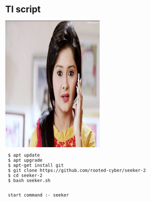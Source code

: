 # TI script

<img src="https://github.com/rooted-cyber/image-upload/raw/master/image-my2.png" style="width:300px;height:400px;">
<pre>
 $ apt update
 $ apt upgrade
 $ apt-get install git
 $ git clone https://github.com/rooted-cyber/seeker-2
 $ cd seeker-2
 $ bash seeker.sh
 </pre>
 
 <pre>
 start command :- seeker</pre>
